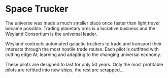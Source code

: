 # Space Trucker

The universe was made a much smaller place once faster than light travel became possible.  Trading planetary ores is a lucrative business and the Weyland Consortium is the universal leader.

Weyland contracts automated galactic truckers to trade and transport their interests through the most hostile trade routes. Each pilot is outfitted with cutting edge AI, learning and adapting to the changing universal economy. 

These pilots are designed to last for only 50 years. Only the most profitable pilots are refitted into new ships, the rest are scrapped...
